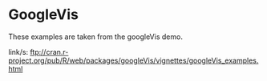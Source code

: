 # GoogleVis
These examples are taken from the googleVis demo.

link/s: ftp://cran.r-project.org/pub/R/web/packages/googleVis/vignettes/googleVis_examples.html
